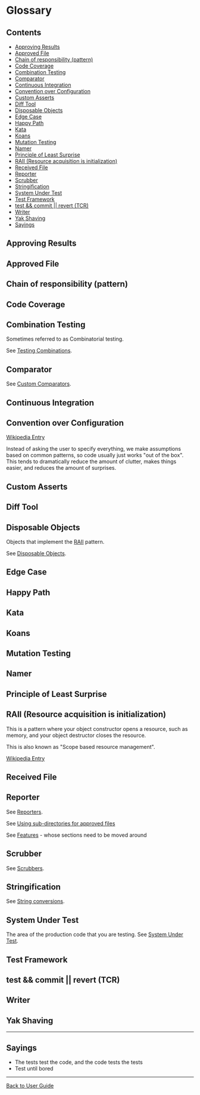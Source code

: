 <!--
GENERATED FILE - DO NOT EDIT
This file was generated by [MarkdownSnippets](https://github.com/SimonCropp/MarkdownSnippets).
Source File: /doc/mdsource/Glossary.source.md
To change this file edit the source file and then execute ./run_markdown_templates.sh.
-->

<a id="top"></a>

# Glossary

<!-- toc -->
## Contents

  * [Approving Results](#approving-results)
  * [Approved File](#approved-file)
  * [Chain of responsibility (pattern)](#chain-of-responsibility-pattern)
  * [Code Coverage](#code-coverage)
  * [Combination Testing](#combination-testing)
  * [Comparator](#comparator)
  * [Continuous Integration](#continuous-integration)
  * [Convention over Configuration](#convention-over-configuration)
  * [Custom Asserts](#custom-asserts)
  * [Diff Tool](#diff-tool)
  * [Disposable Objects](#disposable-objects)
  * [Edge Case](#edge-case)
  * [Happy Path](#happy-path)
  * [Kata](#kata)
  * [Koans](#koans)
  * [Mutation Testing](#mutation-testing)
  * [Namer](#namer)
  * [Principle of Least Surprise](#principle-of-least-surprise)
  * [RAII (Resource acquisition is initialization)](#raii-resource-acquisition-is-initialization)
  * [Received File](#received-file)
  * [Reporter](#reporter)
  * [Scrubber](#scrubber)
  * [Stringification](#stringification)
  * [System Under Test](#system-under-test)
  * [Test Framework](#test-framework)
  * [test && commit || revert (TCR)](#test--commit--revert-tcr)
  * [Writer](#writer)
  * [Yak Shaving](#yak-shaving)
  * [Sayings](#sayings)<!-- endtoc -->

## Approving Results

## Approved File

## Chain of responsibility (pattern)

## Code Coverage

## Combination Testing

Sometimes referred to as Combinatorial testing.

See [Testing Combinations](/doc/TestingCombinations.md#top).

## Comparator

See [Custom Comparators](/doc/CustomComparators.md#top).

## Continuous Integration

## Convention over Configuration  

[Wikipedia Entry](https://en.wikipedia.org/wiki/Convention_over_configuration)

Instead of asking the user to specify everything, we make assumptions based on common patterns, so code usually just works "out of the box". This tends to dramatically reduce the amount of clutter, makes things easier, and reduces the amount of surprises.

## Custom Asserts

## Diff Tool

## Disposable Objects

Objects that implement the [RAII](#raii-resource-acquisition-is-initialization) pattern.

See [Disposable Objects](/doc/DisposableObjects.md#top).

## Edge Case

## Happy Path

## Kata

## Koans

## Mutation Testing

## Namer

## Principle of Least Surprise

## RAII (Resource acquisition is initialization)

This is a pattern where your object constructor opens a resource, such as memory, and your object destructor closes the resource.

This is also known as "Scope based resource management".

[Wikipedia Entry](https://en.cppreference.com/w/cpp/language/raii)

## Received File

## Reporter

See [Reporters](/doc/Reporters.md#top).

See [Using sub-directories for approved files](/doc/Configuration.md#using-sub-directories-for-approved-files)

See [Features](/doc/Features.md#top) - whose sections need to be moved around

## Scrubber

See [Scrubbers](/doc/explanations/Scrubbers.md#top).

## Stringification

See [String conversions](/doc/ToString.md#top).

## System Under Test

The area of the production code that you are testing. See [System Under Test](https://en.wikipedia.org/wiki/System_under_test).

## Test Framework

## test && commit || revert (TCR)

## Writer

## Yak Shaving

---

## Sayings

* The tests test the code, and the code tests the tests
* Test until bored


---

[Back to User Guide](/doc/README.md#top)
